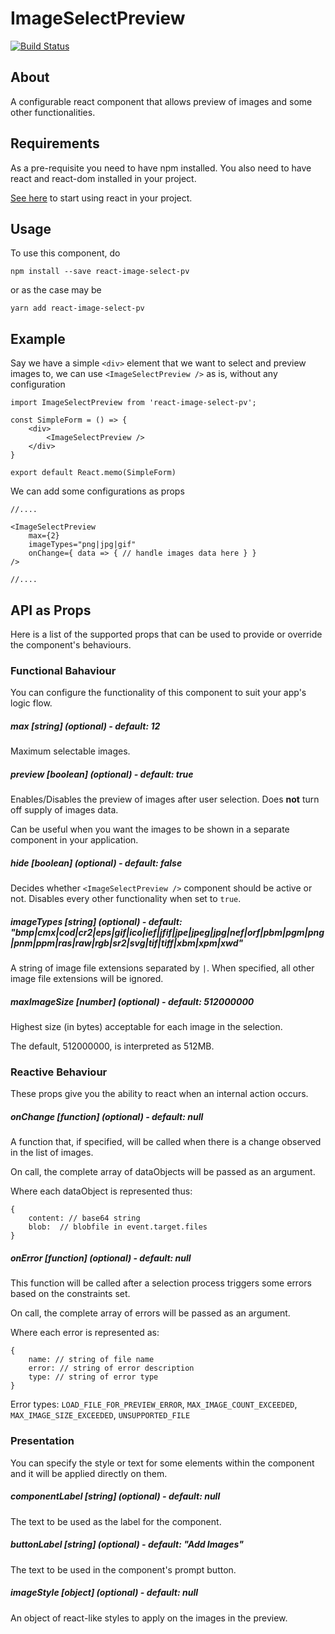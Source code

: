 # ImageSelectPreview

[![Build Status](https://travis-ci.org/cmdlucas/react-image-select-pv.svg?branch=master)](https://travis-ci.org/cmdlucas/react-image-select-pv)

## About

A configurable react component that allows preview of images and some other functionalities.

## Requirements

As a pre-requisite you need to have npm installed. You also need to have react and react-dom installed in your project. 

[See here](https://reactjs.org/) to start using react in your project.


## Usage
To use this component, do

```
npm install --save react-image-select-pv
```

or as the case may be

```
yarn add react-image-select-pv
```

## Example

Say we have a simple `<div>` element that we want to select and preview images to, we can use `<ImageSelectPreview />` as is, without any configuration

```
import ImageSelectPreview from 'react-image-select-pv';

const SimpleForm = () => {
    <div>
        <ImageSelectPreview />
    </div>
}

export default React.memo(SimpleForm)

```

We can add some configurations as props

```
//....

<ImageSelectPreview 
    max={2}
    imageTypes="png|jpg|gif"
    onChange={ data => { // handle images data here } }
/>

//....

```

## API as Props

Here is a list of the supported props that can be used to provide or override  the component's behaviours.


### Functional Bahaviour

You can configure the functionality of this component to suit your app's logic flow.

##### max [string] (optional) - default: 12

Maximum selectable images.

##### preview [boolean] (optional) - default: true

Enables/Disables the preview of images after user selection. Does **not** turn off supply of images data.

Can be useful when you want the images to be shown in a separate component in your application.


##### hide [boolean] (optional) - default: false

Decides whether `<ImageSelectPreview />` component should be active or not. Disables every other functionality when set to `true`.

##### imageTypes [string] (optional) - default: "bmp|cmx|cod|cr2|eps|gif|ico|ief|jfif|jpe|jpeg|jpg|nef|orf|pbm|pgm|png|pnm|ppm|ras|raw|rgb|sr2|svg|tif|tiff|xbm|xpm|xwd"

A string of image file extensions separated by `|`. When specified, all other image file extensions will be ignored.

##### maxImageSize [number] (optional) - default: 512000000

Highest size (in bytes) acceptable for each image in the selection.

The default, 512000000, is interpreted as 512MB.


### Reactive Behaviour

These props give you the ability to react when an internal action occurs.

##### onChange [function] (optional) - default: null

A function that, if specified, will be called when there is a change observed in the list of images.

On call, the complete array of dataObjects will be passed as an argument.

Where each dataObject is represented thus:

```
{
    content: // base64 string
    blob:  // blobfile in event.target.files
}
```

##### onError [function] (optional) - default: null

This function will be called after a selection process triggers some errors based on the constraints set.

On call, the complete array of errors will be  passed as an argument.

Where each error is represented as:

```
{
    name: // string of file name
    error: // string of error description
    type: // string of error type
}
```
Error types: `LOAD_FILE_FOR_PREVIEW_ERROR`, `MAX_IMAGE_COUNT_EXCEEDED`, `MAX_IMAGE_SIZE_EXCEEDED`, `UNSUPPORTED_FILE`


### Presentation

You can specify the style or text for some elements within the component and it will be applied directly on them.

##### componentLabel [string] (optional) - default: null

The text to be used as the label for the component.

##### buttonLabel [string] (optional) - default: "Add Images"

The text to be used in the component's prompt button.

##### imageStyle [object] (optional) - default: null

An object of react-like styles to apply on the images in the preview.

